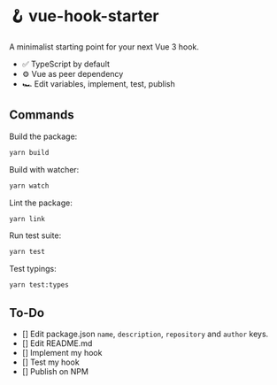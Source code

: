 # 🪝 vue-hook-starter

A minimalist starting point for your next Vue 3 hook.

- ✅ TypeScript by default
- ⚙️ Vue as peer dependency
- 🏎 Edit variables, implement, test, publish

## Commands

Build the package:

```bash
yarn build
```

Build with watcher:

```bash
yarn watch
```

Lint the package:

```bash
yarn link
```

Run test suite:

```bash
yarn test
```

Test typings:

```bash
yarn test:types
```

## To-Do

- [] Edit package.json `name`, `description`, `repository` and `author` keys.
- [] Edit README.md
- [] Implement my hook
- [] Test my hook
- [] Publish on NPM
